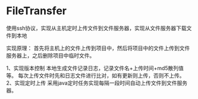 # FileTransfer
使用ssh协议，实现从主机定时上传文件到文件服务器，实现从文件服务器下载文件到本地

实现原理：
首先将主机上的文件上传到项目中，然后将项目中的文件上传到文件服务器上，之后删除项目中临时文件。

1、实现版本控制
  本地生成文件记录日志，记录文件名+上传时间+md5散列值等。
  每次上传文件时先和日志文件进行比对，如有更新则上传，否则不上传。
2、实现定时上传
  采用java定时任务实现每隔一段时间自动上传文件到文件服务器。
  
  
